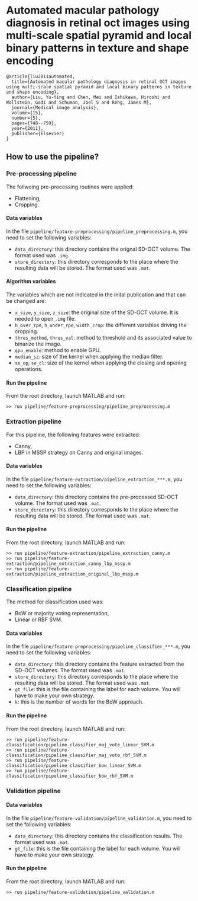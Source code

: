 Automated macular pathology diagnosis in retinal oct images using multi-scale spatial pyramid and local binary patterns in texture and shape encoding
=====================================================================================================================================================

```
@article{liu2011automated,
  title={Automated macular pathology diagnosis in retinal OCT images using multi-scale spatial pyramid and local binary patterns in texture and shape encoding},
  author={Liu, Yu-Ying and Chen, Mei and Ishikawa, Hiroshi and Wollstein, Gadi and Schuman, Joel S and Rehg, James M},
  journal={Medical image analysis},
  volume={15},
  number={5},
  pages={748--759},
  year={2011},
  publisher={Elsevier}
}
```

How to use the pipeline?
-------

### Pre-processing pipeline

The follwoing pre-processing routines were applied:

- Flattening,
- Cropping.

#### Data variables

In the file `pipeline/feature-preprocessing/pipeline_preprocessing.m`, you need to set the following variables:

- `data_directory`: this directory contains the orignal SD-OCT volume. The format used was `.img`.
- `store_directory`: this directory corresponds to the place where the resulting data will be stored. The format used was `.mat`.

#### Algorithm variables

The variables which are not indicated in the inital publication and that can be changed are:

- `x_size`, `y_size`, `z_size`: the original size of the SD-OCT volume. It is needed to open `.img` file.
- `h_over_rpe`, `h_under_rpe`, `width_crop`: the different variables driving the cropping.
- `thres_method`, `thres_val`: method to threshold and its associated value to binarize the image.
- `gpu_enable`: method to enable GPU.
- `median_sz`: size of the kernel when applying the median filter.
- `se_op`, `se_cl`: size of the kernel when applying the closing and opening operations.

#### Run the pipeline

From the root directory, launch MATLAB and run:

```
>> run pipeline/feature-preprocessing/pipeline_preprocessing.m
```

### Extraction pipeline

For this pipeline, the following features were extracted:

- Canny,
- LBP in MSSP strategy on Canny and original images.

#### Data variables

In the file `pipeline/feature-extraction/pipeline_extraction_***.m`, you need to set the following variables:

- `data_directory`: this directory contains the pre-processed SD-OCT volume. The format used was `.mat`.
- `store_directory`: this directory corresponds to the place where the resulting data will be stored. The format used was `.mat`.

#### Run the pipeline

From the root directory, launch MATLAB and run:

```
>> run pipeline/feature-extraction/pipeline_extraction_canny.m
>> run pipeline/feature-extraction/pipeline_extraction_canny_lbp_mssp.m
>> run pipeline/feature-extraction/pipeline_extraction_original_lbp_mssp.m
```

### Classification pipeline

The method for classification used was:

- BoW or majority voting representation,
- Linear or RBF SVM.

#### Data variables

In the file `pipeline/feature-preprocessing/pipeline_classifier_***.m`, you need to set the following variables:

- `data_directory`: this directory contains the feature extracted from the SD-OCT volumes. The format used was `.mat`.
- `store_directory`: this directory corresponds to the place where the resulting data will be stored. The format used was `.mat`.
- `gt_file`: this is the file containing the label for each volume. You will have to make your own strategy.
- `k`: this is the number of words for the BoW approach.

#### Run the pipeline

From the root directory, launch MATLAB and run:

```
>> run pipeline/feature-classification/pipeline_classifier_maj_vote_linear_SVM.m
>> run pipeline/feature-classification/pipeline_classifier_maj_vote_rbf_SVM.m
>> run pipeline/feature-classification/pipeline_classifier_bow_linear_SVM.m
>> run pipeline/feature-classification/pipeline_classifier_bow_rbf_SVM.m
```

### Validation pipeline

#### Data variables

In the file `pipeline/feature-validation/pipeline_validation.m`, you need to set the following variables:

- `data_directory`: this directory contains the classification results. The format used was `.mat`.
- `gt_file`: this is the file containing the label for each volume. You will have to make your own strategy.

#### Run the pipeline

From the root directory, launch MATLAB and run:

```
>> run pipeline/feature-validation/pipeline_validation.m
```

